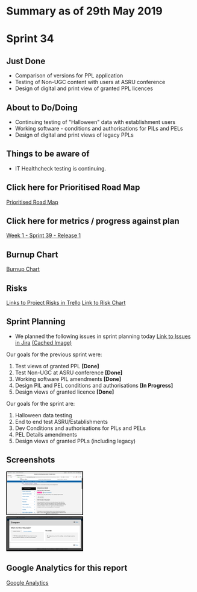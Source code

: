 # Summary as of 29th May 2019 

# Sprint 34

## Just Done
* Comparison of versions for PPL application
* Testing of Non-UGC content with users at ASRU conference
* Design of digital and print view of granted PPL licences

## About to Do/Doing
* Continuing testing of "Halloween" data with establishment users
* Working software - conditions and authorisations for PILs and PELs
* Design of digital and print views of legacy PPLs

## Things to be aware of
* IT Healthcheck testing is continuing.

## Click here for Prioritised Road Map
[Prioritised Road Map](graphs/ASLRoadMap29052019.jpg)

## Click here for metrics / progress against plan
[Week 1 - Sprint 39 - Release 1](graphs/progress29052019.png)

## Burnup Chart
[Burnup Chart](burnup29052019.md)

## Risks
[Links to Project Risks in Trello](https://trello.com/b/VuFuCL7t/risk-register-and-kpis-asl-delivery) 
[Link to Risk Chart](graphs/risk29052019.png)

## Sprint Planning
* We planned the following issues in sprint planning today [Link to Issues in Jira](https://jira.digital.homeoffice.gov.uk/secure/RapidBoard.jspa?rapidView=261)    [\(Cached Image\)](graphs/sprint29052019.png)

Our goals for the previous sprint were:
1. Test views of granted PPL **[Done]**
2. Test Non-UGC at ASRU conference **[Done]**
3. Working software PIL amendments **[Done]**
4. Design PIL and PEL conditions and authorisations **[In Progress]**
5. Design views of granted licence **[Done]**

Our goals for the sprint are:
1. Halloween data testing 
2. End to end test ASRU/Establishments 
3. Dev Conditions and authorisations for PILs and PELs 
4. PEL Details amendments 
5. Design views of granted PPLs (including legacy)

## Screenshots
<a href="graphs/proto1_29052019.png"><img src="graphs/proto1_29052019.png" alt="HTML5 Icon" width="200" style="border:2px solid black"></a>
<br>
<a href="graphs/proto2_29052019.png"><img src="graphs/proto2_29052019.png" alt="HTML5 Icon" width="200" style="border:2px solid black"></a>
<br>

## Google Analytics for this report
[Google Analytics](graphs/GA29052019.jpg)

